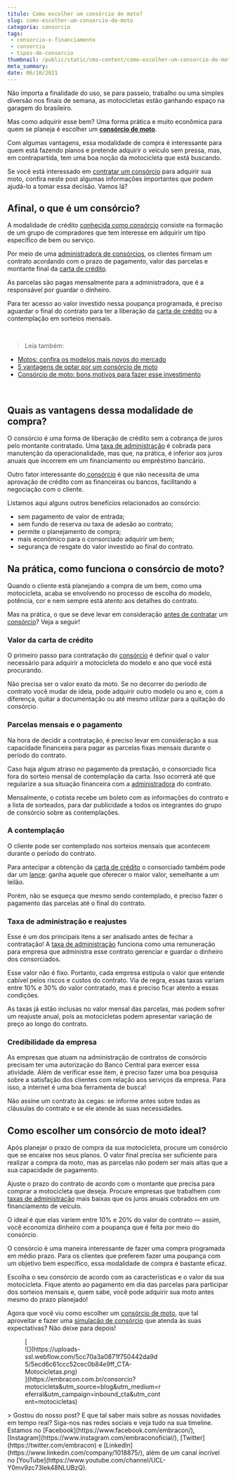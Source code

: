 ```yaml
---
titulo: Como escolher um consórcio de moto?
slug: como-escolher-um-consorcio-de-moto
categoria: consorcio
tags:
 - consorcio-x-financiamento
 - consorcio
 - tipos-de-consorcio
thumbnail: /public/static/cms-content/como-escolher-um-consorcio-de-moto.png
meta_summary: 
date: 06/10/2021
---
```

Não importa a finalidade do uso, se para passeio, trabalho ou uma simples diversão nos finais de semana, as motocicletas estão ganhando espaço na garagem do brasileiro.

Mas como adquirir esse bem? Uma forma prática e muito econômica para quem se planeja é escolher um [**consórcio de moto**](https://www.embracon.com.br/consorcio-motos).

Com algumas vantagens, essa modalidade de compra é interessante para quem está fazendo planos e pretende adquirir o veículo sem pressa, mas, em contrapartida, tem uma boa noção da motocicleta que está buscando.

Se você está interessado em [contratar um consórcio](https://www.embracon.com.br/blog/por-que-e-como-contratar-um-consorcio-da-embracon) para adquirir sua moto, confira neste post algumas informações importantes que podem ajudá-lo a tomar essa decisão. Vamos lá?

Afinal, o que é um consórcio?
-----------------------------

A modalidade de crédito [conhecida como consórcio](https://www.embracon.com.br/blog/afinal-o-que-e-o-consorcio) consiste na formação de um grupo de compradores que tem interesse em adquirir um tipo específico de bem ou serviço.

Por meio de uma [administradora de consórcios](https://www.embracon.com.br/blog/afinal-o-que-uma-administradora-de-consorcio-faz), os clientes firmam um contrato acordando com o prazo de pagamento, valor das parcelas e montante final da [carta de crédito](https://www.embracon.com.br/conhecaoconsorcio/o-que-e-carta-de-credito).

As parcelas são pagas mensalmente para a administradora, que é a responsável por guardar o dinheiro.

Para ter acesso ao valor investido nessa poupança programada, é preciso aguardar o final do contrato para ter a liberação da [carta de crédito](https://www.embracon.com.br/conhecaoconsorcio/o-que-e-carta-de-credito) ou a contemplação em sorteios mensais.

‍

> Leia também:

- [Motos: confira os modelos mais novos do mercado](https://www.embracon.com.br/blog/motos-confira-os-modelos-mais-novos-do-mercado)
- [5 vantagens de optar por um consórcio de moto](https://www.embracon.com.br/blog/5-vantagens-consorcio-de-moto)
- [Consórcio de moto: bons motivos para fazer esse investimento](https://www.embracon.com.br/blog/consorcio-de-moto-bons-motivos-para-fazer-esse-investimento)

‍

Quais as vantagens dessa modalidade de compra?
----------------------------------------------

O consórcio é uma forma de liberação de crédito sem a cobrança de juros pelo montante contratado. Uma [taxa de administração](https://www.embracon.com.br/conhecaoconsorcio/o-que-e-taxa-de-administracao) é cobrada para manutenção da operacionalidade, mas que, na prática, é inferior aos juros anuais que incorrem em um financiamento ou empréstimo bancário.

Outro fator interessante do[ consórcio](https://www.embracon.com.br/conhecaoconsorcio/o-que-e-consorcio) é que não necessita de uma aprovação de crédito com as financeiras ou bancos, facilitando a negociação com o cliente.

Listamos aqui alguns outros benefícios relacionados ao consórcio:

- sem pagamento de valor de entrada;
- sem fundo de reserva ou taxa de adesão ao contrato;
- permite o planejamento de compra;
- mais econômico para o consorciado adquirir um bem;
- segurança de resgate do valor investido ao final do contrato.

Na prática, como funciona o consórcio de moto?
----------------------------------------------

Quando o cliente está planejando a compra de um bem, como uma motocicleta, acaba se envolvendo no processo de escolha do modelo, potência, cor e nem sempre está atento aos detalhes do contrato.

Mas na prática, o que se deve levar em consideração [antes de contratar](https://www.embracon.com.br/blog/por-que-e-como-contratar-um-consorcio-da-embracon) um [consórcio](https://www.embracon.com.br/consorcio-motos)? Veja a seguir!

### Valor da carta de crédito

O primeiro passo para contratação do [consórcio](https://www.embracon.com.br/conhecaoconsorcio/o-que-e-consorcio) é definir qual o valor necessário para adquirir a motocicleta do modelo e ano que você está procurando.

Não precisa ser o valor exato da moto. Se no decorrer do período de contrato você mudar de ideia, pode adquirir outro modelo ou ano e, com a diferença, quitar a documentação ou até mesmo utilizar para a quitação do consórcio.

### Parcelas mensais e o pagamento

Na hora de decidir a contratação, é preciso levar em consideração a sua capacidade financeira para pagar as parcelas fixas mensais durante o período do contrato.

Caso haja algum atraso no pagamento da prestação, o consorciado fica fora do sorteio mensal de contemplação da carta. Isso ocorrerá até que regularize a sua situação financeira com a [administradora](https://www.embracon.com.br/blog/afinal-o-que-uma-administradora-de-consorcio-faz) do contrato.

Mensalmente, o cotista recebe um boleto com as informações do contrato e a lista de sorteados, para dar publicidade a todos os integrantes do grupo de consórcio sobre as contemplações.

### A contemplação

O cliente pode ser contemplado nos sorteios mensais que acontecem durante o período do contrato.

Para antecipar a obtenção da [carta de crédito](https://www.embracon.com.br/conhecaoconsorcio/o-que-e-carta-de-credito) o consorciado também pode dar um [lance](https://www.embracon.com.br/conhecaoconsorcio/o-que-e-o-lance): ganha aquele que oferecer o maior valor, semelhante a um leilão.

Porém, não se esqueça que mesmo sendo contemplado, é preciso fazer o pagamento das parcelas até o final do contrato.

### Taxa de administração e reajustes

Esse é um dos principais itens a ser analisado antes de fechar a contratação! A [taxa de administração](https://www.embracon.com.br/conhecaoconsorcio/o-que-e-taxa-de-administracao) funciona como uma remuneração para empresa que administra esse contrato gerenciar e guardar o dinheiro dos consorciados.

Esse valor não é fixo. Portanto, cada empresa estipula o valor que entende cabível pelos riscos e custos do contrato. Via de regra, essas taxas variam entre 10% e 30% do valor contratado, mas é preciso ficar atento a essas condições.

As taxas já estão inclusas no valor mensal das parcelas, mas podem sofrer um reajuste anual, pois as motocicletas podem apresentar variação de preço ao longo do contrato.

### Credibilidade da empresa

As empresas que atuam na administração de contratos de consórcio precisam ter uma autorização do Banco Central para exercer essa atividade. Além de verificar esse item, é preciso fazer uma boa pesquisa sobre a satisfação dos clientes com relação aos serviços da empresa. Para isso, a internet é uma boa ferramenta de busca!

Não assine um contrato às cegas: se informe antes sobre todas as cláusulas do contrato e se ele atende às suas necessidades.

Como escolher um consórcio de moto ideal?
-----------------------------------------

Após planejar o prazo de compra da sua motocicleta, procure um consórcio que se encaixe nos seus planos. O valor final precisa ser suficiente para realizar a compra da moto, mas as parcelas não podem ser mais altas que a sua capacidade de pagamento.

Ajuste o prazo do contrato de acordo com o montante que precisa para comprar a motocicleta que deseja. Procure empresas que trabalhem com [taxas de administração](https://www.embracon.com.br/conhecaoconsorcio/o-que-e-taxa-de-administracao) mais baixas que os juros anuais cobrados em um financiamento de veículo.

O ideal é que elas variem entre 10% e 20% do valor do contrato — assim, você economiza dinheiro com a poupança que é feita por meio do consórcio.

O consórcio é uma maneira interessante de fazer uma compra programada em médio prazo. Para os clientes que preferem fazer uma poupança com um objetivo bem específico, essa modalidade de compra é bastante eficaz.

Escolha o seu consórcio de acordo com as características e o valor da sua motocicleta. Fique atento ao pagamento em dia das parcelas para participar dos sorteios mensais e, quem sabe, você pode adquirir sua moto antes mesmo do prazo planejado!

Agora que você viu como escolher um [consórcio de moto](https://www.embracon.com.br/consorcio-motos), que tal aproveitar e fazer uma [simulação de consórcio](https://www.embracon.com.br/consorcio) que atenda às suas expectativas? Não deixe para depois!

<figure class="w-richtext-figure-type-image w-richtext-align-center" style="max-width:310px">[<div>![](https://uploads-ssl.webflow.com/5cc70a3a0871f750442da9d5/5ecd6c61ccc52cec0b84e9ff_CTA-Motocicletas.png)</div>](https://embracon.com.br/consorcio?motocicleta&utm_source=blog&utm_medium=referral&utm_campaign=inbound_cta&utm_content=motocicletas)</figure>> Gostou do nosso post? E que tal saber mais sobre as nossas novidades em tempo real? Siga-nos nas redes sociais e veja tudo na sua timeline. Estamos no [Facebook](https://www.facebook.com/embracon/), [Instagram](https://www.instagram.com/embraconoficial/), [Twitter](https://twitter.com/embracon) e [LinkedIn](https://www.linkedin.com/company/1018875/), além de um canal incrível no [YouTube](https://www.youtube.com/channel/UCL-Y0mv9zc73Iek48NLUBzQ).
